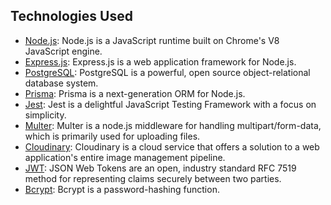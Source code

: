 ## Technologies Used

- [Node.js](https://nodejs.org/en/): Node.js is a JavaScript runtime built on Chrome's V8 JavaScript engine.
- [Express.js](https://expressjs.com/): Express.js is a web application framework for Node.js.
- [PostgreSQL](https://www.postgresql.org/): PostgreSQL is a powerful, open source object-relational database system.
- [Prisma](https://www.prisma.io/): Prisma is a next-generation ORM for Node.js.
- [Jest](https://jestjs.io/): Jest is a delightful JavaScript Testing Framework with a focus on simplicity.
- [Multer](https://www.npmjs.com/package/multer): Multer is a node.js middleware for handling multipart/form-data, which is primarily used for uploading files.
- [Cloudinary](https://cloudinary.com/): Cloudinary is a cloud service that offers a solution to a web application's entire image management pipeline.
- [JWT](https://jwt.io/): JSON Web Tokens are an open, industry standard RFC 7519 method for representing claims securely between two parties.
- [Bcrypt](https://www.npmjs.com/package/bcrypt): Bcrypt is a password-hashing function.
